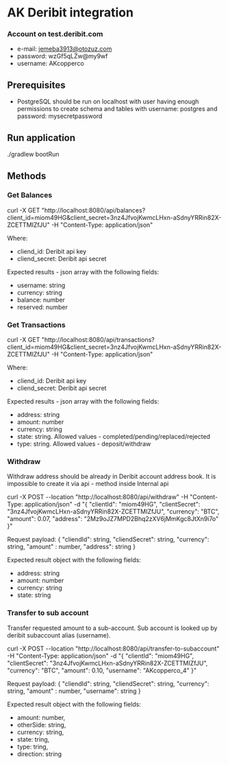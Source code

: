 # AK Deribit integration 
### Account on test.deribit.com
* e-mail: jemeba3913@otozuz.com
* password: wzGf5qLZw@my9wf
* username: AKcopperco

## Prerequisites
* PostgreSQL should be run on localhost with user having enough permissions to create schema and tables with username: postgres and password: mysecretpassword 

## Run application
./gradlew bootRun

## Methods
### Get Balances
curl -X GET "http://localhost:8080/api/balances?client_id=miom49HG&client_secret=3nz4JfvojKwmcLHxn-aSdnyYRRin82X-ZCETTMIZfJU" -H "Content-Type: application/json"

Where:
* cliend_id: Deribit api key
* cliend_secret: Deribit api secret

Expected results - json array with the following fields:
* username: string 
* currency: string 
* balance: number
* reserved: number

### Get Transactions
curl -X GET "http://localhost:8080/api/transactions?client_id=miom49HG&client_secret=3nz4JfvojKwmcLHxn-aSdnyYRRin82X-ZCETTMIZfJU" -H "Content-Type: application/json"

Where:
* cliend_id: Deribit api key
* cliend_secret: Deribit api secret

Expected results - json array with the following fields:
* address: string
* amount: number
* currency: string
* state: string. Allowed values - completed/pending/replaced/rejected
* type: string. Allowed values - deposit/withdraw

### Withdraw
Withdraw address should be already in Deribit account address book. It is impossible to create it via api - method inside Internal api

curl -X POST --location "http://localhost:8080/api/withdraw" -H "Content-Type: application/json" -d "{ \"clientId\": \"miom49HG\", \"clientSecret\": \"3nz4JfvojKwmcLHxn-aSdnyYRRin82X-ZCETTMIZfJU\", \"currency\": \"BTC\", \"amount\": 0.07, \"address\": \"2Mz9oJZ7MPD2Bhq2zXV6jMmKgc8JtXn9i7o\" }"

Request payload:
{
  "cliendId": string,
  "cliendSecret": string,
  "currency": string,
  "amount" : number,
  "address": string
}

Expected result object with the following fields:
* address: string
* amount: number
* currency: string
* state: string

### Transfer to sub account 
Transfer requested amount to a sub-account. Sub account is looked up by deribit subaccount alias (username).

curl -X POST --location "http://localhost:8080/api/transfer-to-subaccount" -H "Content-Type: application/json" -d "{ \"clientId\": \"miom49HG\", \"clientSecret\": \"3nz4JfvojKwmcLHxn-aSdnyYRRin82X-ZCETTMIZfJU\", \"currency\": \"BTC\", \"amount\": 0.10, \"username\": \"AKcopperco_4\" }"

Request payload:
{
"cliendId": string,
"cliendSecret": string,
"currency": string,
"amount" : number,
"username": string
}

Expected result object with the following fields:
* amount: number,
* otherSide: string,
* currency: string,
* state: tring,
* type: tring,
* direction: string

